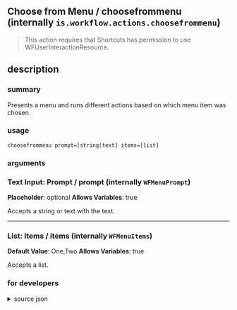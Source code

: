 
## Choose from Menu / choosefrommenu (internally `is.workflow.actions.choosefrommenu`)


> This action requires that Shortcuts has permission to use WFUserInteractionResource.


## description
### summary
Presents a menu and runs different actions based on which menu item was chosen.


### usage
`choosefrommenu prompt=[string|text] items=[list]`

### arguments
### Text Input: Prompt / prompt (internally `WFMenuPrompt`)
**Placeholder**: optional
**Allows Variables**: true


Accepts a string 
or text
with the text.

---

### List: Items / items (internally `WFMenuItems`)
**Default Value**: One,Two
**Allows Variables**: true


Accepts a list.

### for developers

<details><summary>source json</summary>
<p>
```json
{
	"ActionClass": "WFChooseFromMenuAction",
	"ActionKeywords": [
		"list",
		"prompt",
		"select",
		"action",
		"sheet",
		"switch"
	],
	"Category": "Scripting",
	"Description": {
		"DescriptionSummary": "Presents a menu and runs different actions based on which menu item was chosen."
	},
	"IconName": "Scripting.png",
	"InputPassthrough": true,
	"Name": "Choose from Menu",
	"Parameters": [
		{
			"Class": "WFTextInputParameter",
			"Description": "The instruction provided when the menu is presented.",
			"DisallowedVariableTypes": [
				"Ask"
			],
			"Key": "WFMenuPrompt",
			"Label": "Prompt",
			"Placeholder": "optional",
			"TextAlignment": "Right"
		},
		{
			"Class": "WFArrayParameter",
			"DefaultValue": [
				"One",
				"Two"
			],
			"Key": "WFMenuItems",
			"Label": "Items"
		}
	],
	"RequiredResources": [
		"WFUserInteractionResource"
	],
	"ShortName": "Menu",
	"Subcategory": "Control Flow",
	"SuggestedAsInitialAction": true
}
```
</p></details>
